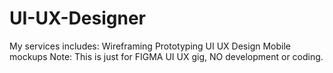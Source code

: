 # UI-UX-Designer
My services includes:
Wireframing
Prototyping
UI UX Design
Mobile mockups
Note: This is just for FIGMA UI UX gig, NO development or coding.
